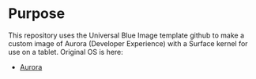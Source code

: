 # Purpose

This repository uses the Universal Blue Image template github to make a custom image of Aurora (Developer Experience) with a Surface kernel for use on a tablet. Original OS is here:
- [Aurora](https://getaurora.dev/)


